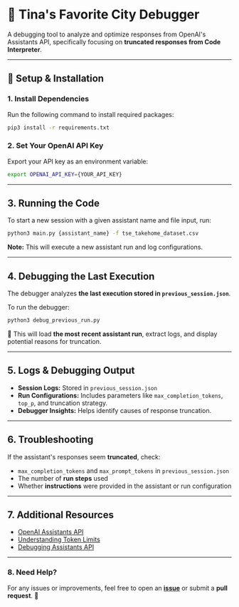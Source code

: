 # 🎯 Tina's Favorite City Debugger

A debugging tool to analyze and optimize responses from OpenAI's Assistants API, specifically focusing on **truncated responses from Code Interpreter**.

---

## 🚀 Setup & Installation

### 1. Install Dependencies
Run the following command to install required packages:
```sh
pip3 install -r requirements.txt
```

### 2. Set Your OpenAI API Key
Export your API key as an environment variable:
```sh
export OPENAI_API_KEY={YOUR_API_KEY}
```

---

## 3. Running the Code
To start a new session with a given assistant name and file input, run:
```sh
python3 main.py {assistant_name} -f tse_takehome_dataset.csv
```
 **Note:** This will execute a new assistant run and log configurations.

---

## 4. Debugging the Last Execution
The debugger analyzes **the last execution stored in `previous_session.json`**.

To run the debugger:
```sh
python3 debug_previous_run.py
```
🔹 This will load **the most recent assistant run**, extract logs, and display potential reasons for truncation.

---

## 5. Logs & Debugging Output
- **Session Logs:** Stored in `previous_session.json`
- **Run Configurations:** Includes parameters like `max_completion_tokens`, `top_p`, and truncation strategy.
- **Debugger Insights:** Helps identify causes of response truncation.

---

## 6. Troubleshooting
If the assistant's responses seem **truncated**, check:
- `max_completion_tokens` and `max_prompt_tokens` in `previous_session.json`
- The number of **run steps** used
- Whether **instructions** were provided in the assistant or run configuration

---

## 7. Additional Resources
- [OpenAI Assistants API](https://platform.openai.com/docs/assistants)
- [Understanding Token Limits](https://platform.openai.com/docs/concepts#tokens)
- [Debugging Assistants API](https://platform.openai.com/docs/assistants/deep-dive#debugging)

---

### 8. Need Help?
For any issues or improvements, feel free to open an **[issue](https://github.com/keyouk/tinas_favorite_city/issues)** or submit a **pull request**. 🚀




